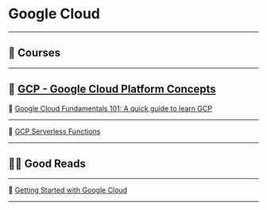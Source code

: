# Google Cloud

---

## 🎥 Courses

---

🔗 [GCP - Google Cloud Platform Concepts](https://www.udemy.com/share/101tb63@9scKBeru-a5PXCOtmnh_3baMBnb7xXDah9uXH03UW4UN1yHqvM2QViiyubWRAuekXg==/)
---

🔗 [Google Cloud Fundamentals 101: A quick guide to learn GCP](https://www.udemy.com/share/103Lao3@WH9o-sH-C9DZzDqKjVnyxnB-JaUptcQObZADLdWsFq8etC7jeKgFVEvp_G9NvBa_zA==/)

---

🔗 [GCP Serverless Functions](https://www.udemy.com/share/1058o23@1pJEIU6BRz2DPd6gjqf_ECqhDS_35EiDzWfkEYK1tKkv2m8xHMrncw_TAug4FosY9g==/) 

---

## ✍🏾 Good Reads

---

🔗 [Getting Started with Google Cloud](https://cloud.google.com/gcp/getting-started#quick-starts)

---